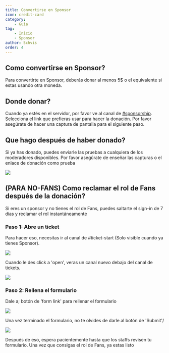 ```yaml
---
title: Convertirse en Sponsor
icon: credit-card
category:
    - Guía
tag:
    - Inicio
    - Sponsor
author: Schvis
order: 4
---
```


## Como convertirse en Sponsor?

Para convertirte en Sponsor, deberás donar al menos 5$ o el equivalente si estas usando otra moneda.

## Donde donar?

Cuando ya estés en el servidor, por favor ve al canal de [#sponsorship](https://discord.com/channels/1069057220802781265/1097565269985071205). Selecciona el link que prefieras usar para hacer la donación. Por favor asegúrate de hacer una captura de pantalla para el siguiente paso.

## Que hago después de haber donado?

Si ya has donado, puedes enviarle las pruebas a cualquiera de los moderadores disponibles. Por favor asegúrate de enseñar las capturas o el enlace de donación como prueba

[![](https://i.postimg.cc/3xjf2b38/proof.png)](https://postimg.cc/MnTYS5cN)

## (PARA NO-FANS) Como reclamar el rol de Fans después de la donación?

Si eres un sponsor y no tienes el rol de Fans, puedes saltarte el sign-in de 7 días y reclamar el rol instantáneamente

### Paso 1: Abre un ticket

Para hacer eso, necesitas ir al canal de #ticket-start (Solo visible cuando ya tienes Sponsor).

[![](https://i.postimg.cc/NfkzJDyd/openticket1.png)](https://postimg.cc/dLD6D8jC)

Cuando le des click a 'open', veras un canal nuevo debajo del canal de tickets.

[![](https://i.postimg.cc/Vk7H1NWM/openticket2.png)](https://postimg.cc/sMhJ4s8D)

### Paso 2: Rellena el formulario

Dale a; botón de 'form link' para rellenar el formulario

[![](https://i.postimg.cc/qRKm8xVX/openticket4.png)](https://postimg.cc/mzbN4Mrt)

Una vez terminado el formulario, no te olvides de darle al botón de 'Submit'/

[![](https://i.postimg.cc/GpHgp1Xf/openticket5.png)](https://postimg.cc/GBnxM6wP)

Después de eso, espera pacientemente hasta que los staffs revisen tu formulario. Una vez que consigas el rol de Fans, ya estas listo
